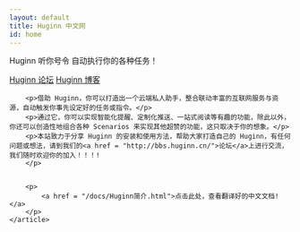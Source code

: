 ```yaml
---
layout: default
title: Huginn 中文网
id: home
---
```


<div class="hero">
	<div class="container">
		<div class="hero-title"><p> Huginn  听你号令  自动执行你的各种任务！</div>
		<a href="http://bbs.huginn.cn" class="btn">Huginn 论坛</a>
		<a href="http://www.huginn.cc" class="btn btn-outlined">Huginn 博客</a>
	</div>
</div>

<div class="container">
	<article>
		
		<p>借助 Huginn，你可以打造出一个云端私人助手，整合联动丰富的互联网服务与资源，自动触发你事先设定好的任务或指令。</p>
		<p>通过它，你可以实现智能化提醒、定制化推送、一站式阅读等有趣的功能，除此以外，你还可以创造性地组合各种 Scenarios 来实现其他超赞的功能，这只取决于你的想象。</p>
		<p>本站致力于分享 Huginn 的安装和使用方法，帮助大家打造自己的 Huginn，有任何问题或想法，请到我们的<a href = "http://bbs.huginn.cn/">论坛</a>上进行交流，我们随时欢迎你的加入！！！!
		</p>
		
		
		<p>
		    <a href = "/docs/Huginn简介.html">点击此处，查看翻译好的中文文档!</a>
		</p>
	</article>
</div>

